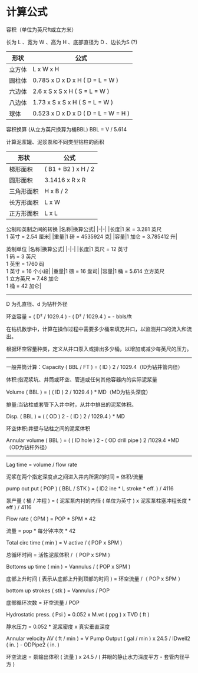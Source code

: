 # 计算公式

容积（单位为英尺ft或立方米） 

长为 L 、宽为 W 、高为 H 、底部直径为 D 、边长为S (?)

|形状|公式|
|-|-|
|立方体|L x W x H|
|圆柱体|0.785 x D x D x H ( D = L = W )|
|六边体|2.6 x S x S x H ( S = L = W )|
|八边体|1.73 x S x S x H ( S = L = W )|
|球体|0.523 x D x D x D ( D = L = W = H )|

容积换算 (从立方英尺换算为桶BBL) BBL = V / 5.614

计算泥浆罐、泥浆泵和不同类型钻柱的面积

|形状|公式|
|-|-|
|梯形面积|( B1 + B2 ) x H / 2|
|圆形面积|3.1416 x R x R|
|三角形面积|H x B / 2|
|长方形面积|L x W|
|正方形面积|L x L|

公制和英制之间的转换
|名称|换算公式|
|-|-|
|长度|1 米 = 3.281 英尺<br/>1 英寸 = 2.54 厘米|
|重量|1 磅 = 4535924 克|
|容量|1 加仑 = 3.785412 升|

英制单位
|名称|换算公式|
|-|-|
|长度|1 英尺 = 12 英寸<br/>1 码 = 3 英尺<br/>1 英里 = 1760 码<br/>1 英寸 = 16 个小段|
|重量|1 磅 = 16 盎司|
|容量|1 桶 = 5.614 立方英尺<br/>1 立方英尺 = 7.48 加仑<br/>1 桶 = 42 加仑|

---

D 为孔直径、d 为钻杆外径

环空容量 = ( D² / 1029.4 ) - ( D² / 1029.4 ) = - bbls/ft

在钻机数学中，计算在操作过程中需要多少桶来填充井口，以监测井口的流入和流出。

根据环空容量种类，定义从井口泵入或排出多少桶，以增加或减少每英尺的压力。

---

一般井筒计算：Capacity ( BBL / FT ) = ( ID ) 2 / 1029.4（ID为钻井管内径）

体积:指泥浆坑、井筒或环空、管道或任何其他容器内的实际泥浆量

Volume ( BBL ) = ( ( ID ) 2 / 1029.4 ) * MD（MD为钻头深度）

排量:当钻柱或套管下入井中时，从井中排出的泥浆体积。

Disp. ( BBL ) = ( ( OD ) 2 - ( ID ) 2 / 1029.4 ) * MD

环空体积:井壁与钻柱之间的泥浆体积

Annular volume ( BBL ) = ( ( ID hole ) 2 - ( OD drill pipe ) 2 /1029.4 *MD（OD为钻杆外径）

---

Lag time = volume / flow rate

泥浆在两个指定深度点之间进入井内所需的时间 = 体积/流量

pump out put ( POP ) ( BBL / STK ) = ( ID2 ine * L stroke * eff. ) / 4116

泵产量 ( 桶 / 冲程 ) = ( 泥浆泵内衬的内径 ( 单位为英寸 ) x 泥浆泵柱塞冲程长度 * eff ) / 4116

Flow rate ( GPM ) = POP * SPM * 42

流量 = pop * 每分钟冲次 * 42

Total circ time ( min ) = V active / ( POP x SPM )

总循环时间 = 活性泥浆体积 /（ POP x SPM )

Bottoms up time ( min ) = Vannulus / ( POP x SPM )

底部上升时间 ( 表示从底部上升到顶部的时间 ) = 环空流量 /（ POP x SPM ）

bottom up strokes ( stk ) = Vannulus / POP

底部循环次数 = 环空流量 / POP

Hydrostatic press. ( Psi ) = 0.052 x M.wt ( ppg ) x TVD ( ft )

静水压力 = 0.052 * 泥浆密度 x 真实垂直深度

Annular velocity  AV ( ft / min )  =  V Pump Output ( gal / min ) x 24.5 / IDwell2 ( in. ) - ODPipe2 ( in. )

环空流速 = 泵输出体积 ( 流量 ) x 24.5 / ( 井眼的静止水力深度平方 - 套管内径平方 )